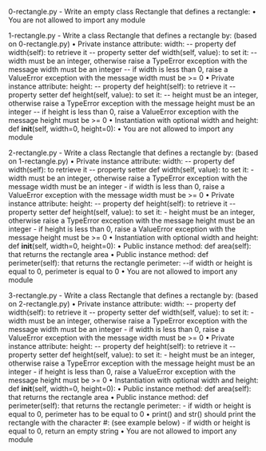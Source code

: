0-rectangle.py - Write an empty class Rectangle that defines a rectangle:
    • You are not allowed to import any module

1-rectangle.py - Write a class Rectangle that defines a rectangle by: (based on 0-rectangle.py)
    • Private instance attribute: width:
    -- property def width(self): to retrieve it
    -- property setter def width(self, value): to set it:
        -- width must be an integer, otherwise raise a TypeError exception with the message width must be an integer
        -- if width is less than 0, raise a ValueError exception with the message width must be >= 0
    • Private instance attribute: height:
    -- property def height(self): to retrieve it
    -- property setter def height(self, value): to set it:
        -- height must be an integer, otherwise raise a TypeError exception with the message height must be an integer
        -- if height is less than 0, raise a ValueError exception with the message height must be >= 0
    • Instantiation with optional width and height: def __init__(self, width=0, height=0):
    • You are not allowed to import any module

2-rectangle.py - Write a class Rectangle that defines a rectangle by: (based on 1-rectangle.py)
    • Private instance attribute: width:
    -- property def width(self): to retrieve it
    -- property setter def width(self, value): to set it:
        - width must be an integer, otherwise raise a TypeError exception with the message width must be an integer
        - if width is less than 0, raise a ValueError exception with the message width must be >= 0
    • Private instance attribute: height:
    -- property def height(self): to retrieve it
    -- property setter def height(self, value): to set it:
        - height must be an integer, otherwise raise a TypeError exception with the message height must be an integer
        - if height is less than 0, raise a ValueError exception with the message height must be >= 0
    • Instantiation with optional width and height: def __init__(self, width=0, height=0):
    • Public instance method: def area(self): that returns the rectangle area
    • Public instance method: def perimeter(self): that returns the rectangle perimeter:
    --if width or height is equal to 0, perimeter is equal to 0
    • You are not allowed to import any module

3-rectangle.py - Write a class Rectangle that defines a rectangle by: (based on 2-rectangle.py)
    • Private instance attribute: width:
    -- property def width(self): to retrieve it
    -- property setter def width(self, value): to set it:
        - width must be an integer, otherwise raise a TypeError exception with the message width must be an integer
        - if width is less than 0, raise a ValueError exception with the message width must be >= 0
    • Private instance attribute: height:
    -- property def height(self): to retrieve it
    -- property setter def height(self, value): to set it:
        - height must be an integer, otherwise raise a TypeError exception with the message height must be an integer
        - if height is less than 0, raise a ValueError exception with the message height must be >= 0
    • Instantiation with optional width and height: def __init__(self, width=0, height=0):
    • Public instance method: def area(self): that returns the rectangle area
    • Public instance method: def perimeter(self): that returns the rectangle perimeter:
    - if width or height is equal to 0, perimeter has to be equal to 0
    • print() and str() should print the rectangle with the character #: (see example below)
    - if width or height is equal to 0, return an empty string
    • You are not allowed to import any module

